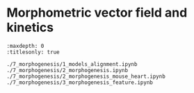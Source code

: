 # Morphometric vector field and kinetics


```{toctree}
:maxdepth: 0
:titlesonly: true

./7_morphogenesis/1_models_alignment.ipynb
./7_morphogenesis/2_morphogenesis.ipynb
./7_morphogenesis/2_morphogenesis_mouse_heart.ipynb
./7_morphogenesis/3_morphogenesis_feature.ipynb
```